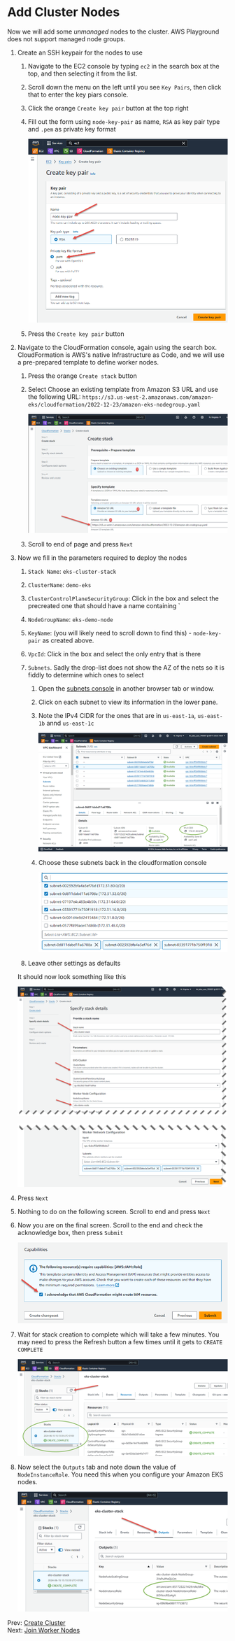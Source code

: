 # Add Cluster Nodes

Now we will add some *unmanaged* nodes to the cluster. AWS Playground does not support managed node groups.

1. Create an SSH keypair for the nodes to use
    1. Navigate to the EC2 console by typing `ec2` in the search box at the top, and then selecting it from the list.
    1. Scroll down the menu on the left until you see `Key Pairs`, then click that to enter the key piars console.
    1. Click the orange `Create key pair` button at the top right
    1. Fill out the form using `node-key-pair` as name, `RSA` as key pair type and `.pem` as private key format

        ![](../images/06-key-pair.png)

    1. Press the `Create key pair` button

1. Navigate to the CloudFormation console, again using the search box. CloudFormation is AWS's native Infrastructure as Code, and we will use a pre-prepared template to define worker nodes.
    1. Press the orange `Create stack` button
    1. Select Choose an existing template from Amazon S3 URL and use the following URL: `https://s3.us-west-2.amazonaws.com/amazon-eks/cloudformation/2022-12-23/amazon-eks-nodegroup.yaml`

        ![](../images/06-create-stack.png)

    1. Scroll to end of page and press `Next`

1. Now we fill in the parameters required to deploy the nodes
    1. `Stack Name`: `eks-cluster-stack`
    1. `ClusterName`: `demo-eks`
    1. `ClusterControlPlaneSecurityGroup`: Click in the box and select the precreated one that should have a name containing `
    1. `NodeGroupName`: `eks-demo-node`
    1. `KeyName`: (you will likely need to scroll down to find this) - `node-key-pair` as created above.
    1. `VpcId`: Click in the box and select the only entry that is there
    1. `Subnets`. Sadly the drop-list does not show the AZ of the nets so it is fiddly to determine which ones to select
        1. Open the [subnets console](https://us-east-1.console.aws.amazon.com/vpcconsole/home?region=us-east-1#subnets:) in another browser tab or window.
        1. Click on each subnet to view its information in the lower pane.
        1. Note the IPv4 CIDR for the ones that are in `us-east-1a`, `us-east-1b` annd `us-east-1c`

            ![](../images/06-subnets.png)

        1. Choose these subnets back in the cloudformation console

            ![](../images/06-subnets-2.png)

    1. Leave other settings as defaults

    It should now look something like this

    ![](../images/06-params-1.png)

    ![](../images/06-params-2.png)

1. Press `Next`
1. Nothing to do on the following screen. Scroll to end and press `Next`
1. Now you are on the final screen. Scroll to the end and check the acknowledge box, then press `Submit`

    ![](../images/06-iam-ack.png)

1. Wait for stack creation to complete which will take a few minutes. You may need to press the Refresh button a few times until it gets to `CREATE COMPLETE`

    ![](../images/06-stack-complete.png)

1. Now select the `Outputs` tab and note down the value of `NodeInstanceRole`. You need this when you configure your Amazon EKS nodes.

    ![](../images/06-node-role.png)

Prev: [Create Cluster](./05-create-cluster.md)<br/>
Next: [Join Worker Nodes](./07-join-nodes.md)

